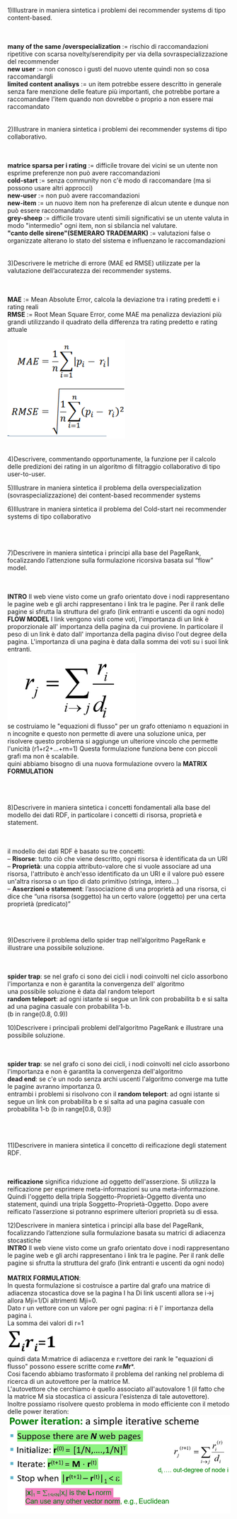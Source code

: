 1)Illustrare in maniera sintetica i problemi dei recommender systems di tipo content-based.

<br><br>
		**many of the same /overspecialization** := rischio di raccomandazioni ripetitive con scarsa novelty/serendipity per via della sovraspecializzazione del recommender
		<br>
		**new user** := non conosco i gusti del nuovo utente quindi non so cosa raccomandargli
		<br>
		**limited content analisys** := un item potrebbe essere descritto in generale senza fare menzione delle feature più importanti, che potrebbe portare a raccomandare l'item quando non dovrebbe o proprio a non essere mai raccomandato
<br><br><br>
2)Illustrare in maniera sintetica i problemi dei recommender systems di tipo collaborativo.

<br><br>
		**matrice sparsa per i rating** := difficile trovare dei vicini
		se un utente non esprime preferenze non può avere raccomandazioni
		<br>
		**cold-start** := senza community non c'è modo di raccomandare (ma si possono usare altri approcci)
		<br>
		**new-user** := non può avere raccomandazioni
		<br>
		**new-item** := un nuovo item non ha preferenze di alcun utente e dunque non può essere raccomandato
		<br>
		**grey-sheep** := difficile trovare utenti simili significativi se un utente valuta in modo "intermedio" ogni item, non si sbilancia nel valutare.
		<br>
		**"canto delle sirene"(SEMERARO TRADEMARK)** := valutazioni false o organizzate alterano lo stato del sistema e influenzano le raccomandazioni
<br><br><br>
3)Descrivere le metriche di errore (MAE ed RMSE) utilizzate per la valutazione dell’accuratezza dei recommender systems.

<br><br>
	**MAE** := Mean Absolute Error, calcola la deviazione tra i rating predetti e i rating reali
<br>
	**RMSE** := Root Mean Square Error, come MAE ma penalizza deviazioni più grandi utilizzando il quadrato della differenza tra rating predetto e rating attuale

![](./img/mae_rmse.PNG)
<br><br><br>
4)Descrivere, commentando opportunamente, la funzione per il calcolo delle predizioni dei rating in un algoritmo di filtraggio collaborativo di tipo user-to-user.

5)Illustrare in maniera sintetica il problema della overspecialization (sovraspecializzazione) dei content-based recommender systems

6)Illustrare in maniera sintetica il problema del Cold-start nei recommender systems di tipo collaborativo

<br><br><br>
7)Descrivere in maniera sintetica i principi alla base del PageRank, focalizzando l’attenzione sulla formulazione ricorsiva basata sul “flow” model.

<br><br>
	**INTRO**
	Il web viene visto come un grafo orientato dove i nodi rappresentano le pagine web e gli archi rappresentano i link tra le pagine.
	Per il rank delle pagine si sfrutta la struttura del grafo (link entranti e uscenti da ogni nodo)
	<br>
	**FLOW MODEL**
	I link vengono visti come voti, l'importanza di un link è proporzionale all' importanza della pagina da cui proviene. In particolare il peso di un link è dato dall' importanza della pagina diviso l'out degree della pagina.
	L'importanza di una pagina è data dalla somma dei voti su i suoi link entranti.
	<br>
	![](./img/rank_flow.PNG)
	<br>
	se costruiamo le "equazioni di flusso" per un grafo otteniamo n equazioni in n incognite
	e questo non permette di avere una soluzione unica, per risolvere questo problema
	si aggiunge un ulteriore vincolo che permette l'unicità (r1+r2+...+rn=1)
	Questa formulazione funziona bene con piccoli grafi ma non è scalabile.<br>
	quini abbiamo bisogno di una nuova formulazione ovvero la **MATRIX FORMULATION**

<br><br><br>
8)Descrivere in maniera sintetica i concetti fondamentali alla base del modello dei dati RDF, in particolare i concetti di risorsa, proprietà e statement.

<br><br>
	il modello dei dati RDF è basato su tre concetti:
	<br>
	 – **Risorse**: tutto ciò che viene descritto, ogni risorsa è identificata da un URI
	<br>
	 – **Proprietà**: una coppia attributo-valore che si vuole associare ad una risorsa, l'attributo è anch'esso identificato da un URI e il valore può essere un'altra risorsa o un tipo di dato primitivo (stringa, intero...)
	<br>
	 – **Asserzioni o statement**: l’associazione di una proprietà ad una risorsa, ci dice che “una risorsa (soggetto) ha un certo valore (oggetto) per una certa proprietà (predicato)”

<br><br><br>
9)Descrivere il problema dello spider trap nell’algoritmo PageRank e illustrare una possibile soluzione.

<br><br>
	**spider trap**: se nel grafo ci sono dei cicli i nodi coinvolti nel ciclo assorbono l'importanza e non è garantita la convergenza dell' algoritmo<br>
	una possibile soluzione è data dal random teleport<br>
	**random teleport**: ad ogni istante si segue un link con probabilita b e si salta ad una pagina casuale con probabilita 1-b.<br>
	(b in range(0.8, 0.9))<br>

10)Descrivere i principali problemi dell’algoritmo PageRank e illustrare una possibile soluzione.

<br><br>
	**spider trap**: se nel grafo ci sono dei cicli, i nodi coinvolti nel ciclo assorbono l'importanza e non è garantita la convergenza dell'algoritmo<br>
	**dead end**: se c'e un nodo senza archi uscenti l'algoritmo converge ma tutte le pagine avranno importanza 0.<br>
	entrambi i problemi si risolvono con il **random teleport**: ad ogni istante si segue un link con probabilita b e si salta ad una pagina casuale con probabilita 1-b (b in range[0.8, 0.9])

<br><br><br>
11)Descrivere in maniera sintetica il concetto di reificazione degli statement RDF.

<br><br>
	**reificazione** significa riduzione ad oggetto dell'asserzione. Si utilizza la reificazione per esprimere meta-informazioni su una meta-informazione. Quindi l'oggetto della tripla Soggetto-Proprietà-Oggetto diventa uno statement, quindi una tripla Soggetto-Proprietà-Oggetto.
	Dopo avere reificato l’asserzione si potranno esprimere ulteriori proprietà su di essa.

12)Descrivere in maniera sintetica i principi alla base del PageRank, focalizzando l’attenzione sulla formulazione basata su matrici di adiacenza stocastiche
<br>
	**INTRO**
	Il web viene visto come un grafo orientato dove i nodi rappresentano le pagine web e gli archi rappresentano i link tra le pagine.
	Per il rank delle pagine si sfrutta la struttura del grafo (link entranti e uscenti da ogni nodo)
	<br><br>
	**MATRIX FORMULATION**:<br>
	In questa formulazione si costruisce a partire dal grafo una matrice di adiacenza stocastica
	dove se la pagina I ha Di link uscenti allora
	se i->j allora Mji=1/Di altrimenti Mji=0.<br>
	Dato r un vettore con un valore per ogni pagina:
	ri è l' importanza della pagina i.<br>
	La somma dei valori di r=1<br>
	![](./img/rank_sum.PNG)<br>
	quindi data M:matrice di adiacenza e r:vettore dei rank le "equazioni di flusso"
	possono essere scritte come ***r=M*r***.<br>
	Cosi facendo abbiamo trasformato il problema del ranking nel problema di ricerca di un autovettore per la matrice M.<br>
	L'autovettore che cerchiamo è quello associato all'autovalore 1 (il fatto che la matrice M sia stocastica ci assicura l'esistenza di tale autovettore).<br>
	Inoltre possiamo risolvere questo problema in modo efficiente con il metodo delle power iteration:<br>
	![](./img/rank_power.PNG)
